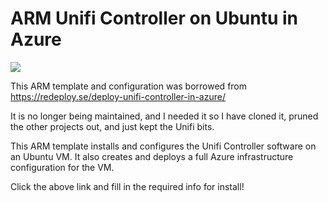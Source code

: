 # ARM Unifi Controller on Ubuntu in Azure

<a href="https://portal.azure.com/#create/Microsoft.Template/uri/https%3A%2F%2Fraw.githubusercontent.com%2Fjonaserikson%2FAzure%2Fmaster%2Fquick-redeploy-unifi-controller%2Fredeploy-main.json" target="_blank">
    <img src="https://redeploy.se/wp-content/uploads/2015/11/redeploy-to-azure.png"/>
</a>

This ARM template and configuration was borrowed from https://redeploy.se/deploy-unifi-controller-in-azure/

It is no longer being maintained, and I needed it so I have cloned it, pruned the other projects out, and just kept the Unifi bits.

This ARM template installs and configures the Unifi Controller software on an Ubuntu VM.
It also creates and deploys a full Azure infrastructure configuration for the VM.

Click the above link and fill in the required info for install!
